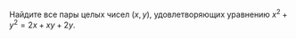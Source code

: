 Найдите все пары целых чисел $\left( x,y \right),$ удовлетворяющих уравнению ${{x}^{2}}+{{y}^{2}}=2x+xy+2y.$